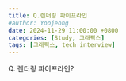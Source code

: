 ```yaml
---
title: Q.렌더링 파이프라인
#author: Yoojeong
date: 2024-11-29 11:00:00 +0800
categories: [Study, 그래픽스]
tags: [그래픽스, tech interview]
---
```



Q. 렌더링 파이프라인?  
